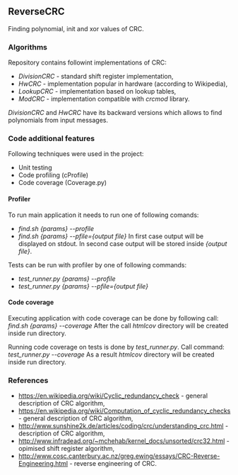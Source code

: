 ## ReverseCRC
Finding polynomial, init and xor values of CRC.


### Algorithms

Repository contains followint implementations of CRC:
* _DivisionCRC_ - standard shift register implementation,
* _HwCRC_ - implementation popular in hardware (according to Wikipedia),
* _LookupCRC_ - implementation based on lookup tables,
* _ModCRC_ - implementation compatible with _crcmod_ library.

_DivisionCRC_ and _HwCRC_ have its backward versions which allows to find polynomials from input messages.


### Code additional features

Following techniques were used in the project:
* Unit testing 
* Code profiling (cProfile)
* Code coverage (Coverage.py)


#### Profiler

To run main application it needs to run one of following comands:
* *find.sh {params} --profile*
* *find.sh {params} --pfile={output file}*
In first case output will be displayed on stdout. In second case output will be stored inside *{output file}*. 

Tests can be run with profiler by one of following commands:
* *test_runner.py {params} --profile*
* *test_runner.py {params} --pfile={output file}*


#### Code coverage

Executing application with code coverage can be done by following call: *find.sh {params} --coverage*
After the call _htmlcov_ directory will be created inside run directory.

Running code coverage on tests is done by *test_runner.py*.
Call command: *test_runner.py --coverage*
As a result *htmlcov* directory will be created inside run directory.



### References

* https://en.wikipedia.org/wiki/Cyclic_redundancy_check - general description of CRC algorithm,
* https://en.wikipedia.org/wiki/Computation_of_cyclic_redundancy_checks - general description of CRC algorithm,
* http://www.sunshine2k.de/articles/coding/crc/understanding_crc.html - description of CRC algorithm,
* http://www.infradead.org/~mchehab/kernel_docs/unsorted/crc32.html - opimised shift register algorithm,
* http://www.cosc.canterbury.ac.nz/greg.ewing/essays/CRC-Reverse-Engineering.html - reverse engineering of CRC.
